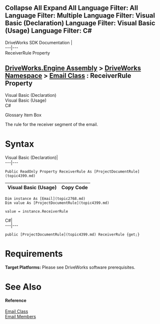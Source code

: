 Collapse All Expand All Language Filter: All  Language Filter: Multiple  Language Filter: Visual Basic (Declaration) Language Filter: Visual Basic (Usage) Language Filter: C#  
---  
DriveWorks SDK Documentation  |   
---|---  
ReceiverRule Property   
  
[DriveWorks.Engine Assembly](topic2156.md) > [DriveWorks Namespace](topic2159.md) > [Email Class](topic2768.md) : ReceiverRule Property  
---  
  
Visual Basic (Declaration)    
Visual Basic (Usage)    
C# 

Glossary Item Box

The rule for the receiver segment of the email. 

# Syntax

Visual Basic (Declaration)|   
---|---  
      
    
    Public ReadOnly Property ReceiverRule As [ProjectDocumentRule](topic4399.md)  
  
Visual Basic (Usage)| Copy Code  
---|---  
      
    
    Dim instance As [Email](topic2768.md)
    Dim value As [ProjectDocumentRule](topic4399.md)
     
    value = instance.ReceiverRule  
  
C#|   
---|---  
      
    
    public [ProjectDocumentRule](topic4399.md) ReceiverRule {get;}  
  
# Requirements

**Target Platforms:** Please see DriveWorks software prerequisites.

# See Also

#### Reference

[Email Class](topic2768.md)   
[Email Members](topic2769.md)


